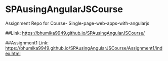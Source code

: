 # SPAusingAngularJSCourse
Assignment Repo for Course- Single-page-web-apps-with-angularjs

##Link:
  https://bhumika9949.github.io/SPAusingAngularJSCourse/

##Assignment1 Link:
  https://bhumika9949.github.io/SPAusingAngularJSCourse/Assignment1/index.html
